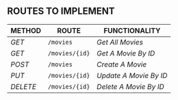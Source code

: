 ## ROUTES TO IMPLEMENT
| METHOD | ROUTE | FUNCTIONALITY |
| ------- | ----- | ------------- |
| *GET* | ```/movies``` | _Get All Movies_ |
| *GET* | ```/movies/{id}``` | _Get A Movie By ID_ |
| *POST* | ```/movies``` | _Create A Movie_ |
| *PUT* | ```/movies/{id}``` | _Update A Movie By ID_ |
| *DELETE* | ```/movies/{id}``` | _Delete A Movie By ID_ |